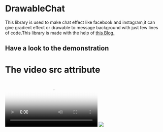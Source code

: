 # DrawableChat
This library is used to make chat effect like facebook and instagram,it can give gradient effect or drawable to message background with just few lines of code.This library is made with the help of <a href="https://noties.io/blog/2019/04/23/gradientmessenger/index.html">
this Blog.</a>

<h2>Have a look to the demonstration</h2>

<h1>The video src attribute</h1>

<video controls="true" loop="" poster="https://noties.io/assets/images/gradient-messenger-round-2.png">
          <source src="https://noties.io/assets/video/gradient-messenger-round-2.mp4" type="video/mp4"> You browser does not support mp4 playback, try downloading video file <a href="https://noties.io/assets/video/gradient-messenger-round-2.mp4">directly</a>
        </video>
        
<img src="https://noties.io/assets/images/gradient-messenger-round-2.png">

